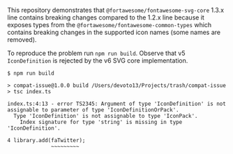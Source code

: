 This repository demonstrates that `@fortawesome/fontawesome-svg-core` 1.3.x line contains breaking changes compared to the 1.2.x line because it exposes types from the `@fortawesome/fontawesome-common-types` which contains breaking changes in the supported icon names (some names are removed).

To reproduce the problem run `npm run build`. Observe that v5 `IconDefinition` is rejected by the v6 SVG core implementation.

```
$ npm run build

> compat-issue@1.0.0 build /Users/devoto13/Projects/trash/compat-issue
> tsc index.ts

index.ts:4:13 - error TS2345: Argument of type 'IconDefinition' is not assignable to parameter of type 'IconDefinitionOrPack'.
  Type 'IconDefinition' is not assignable to type 'IconPack'.
    Index signature for type 'string' is missing in type 'IconDefinition'.

4 library.add(faTwitter);
              ~~~~~~~~~
```
